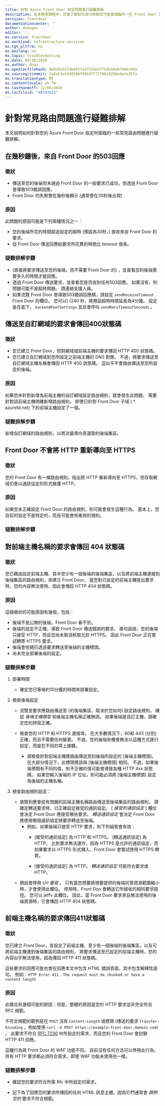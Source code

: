 ```yaml
---
title: 針對 Azure Front Door 設定問題進行疑難排解
description: 在本教學課程中，您會了解如何自行排解您可能會面臨的一些 Front Door 常見問題。
services: frontdoor
documentationcenter: ''
author: duongau
editor: ''
ms.service: frontdoor
ms.workload: infrastructure-services
ms.tgt_pltfrm: na
ms.devlang: na
ms.topic: troubleshooting
ms.date: 09/30/2020
ms.author: duau
ms.openlocfilehash: 8e810a31fab4457e47329e37f54b16e6f488c9da
ms.sourcegitcommit: 2a8a53e5438596f99537f7279619258e9ecb357a
ms.translationtype: MT
ms.contentlocale: zh-TW
ms.lasthandoff: 11/06/2020
ms.locfileid: "94337622"
---
```

# <a name="troubleshooting-common-routing-issues"></a>針對常見路由問題進行疑難排解

本文說明如何針對您的 Azure Front Door 設定所面臨的一些常見路由問題進行疑難排解。

## <a name="503-response-from-front-door-after-a-few-seconds"></a>在幾秒鐘後，來自 Front Door 的503回應

### <a name="symptom"></a>徵狀

* 傳送至您的後端但未通過 Front Door 的一般要求已成功，但透過 Front Door 會導致503錯誤回應。
* Front Door 的失敗會在幾秒後顯示 (通常會在30秒後出現) 

### <a name="cause"></a>原因

此問題的原因可能是下列兩種情況之一：
 
* 您的後端所花的時間超過設定的超時 (預設為30秒，) 接收來自 Front Door 的要求。
* 從 Front Door 傳送回應給要求所花費的時間比 timeout 值長。 

### <a name="troubleshooting-steps"></a>疑難排解步驟

*  (直接將要求傳送至您的後端，而不需要 Front Door 的) ，並查看您的後端需要多久的時間才能回應。
* 透過 Front Door 傳送要求，並查看您是否收到任何503回應。 如果沒有，則問題可能不是超時問題。 請連絡支援人員。
* 如果流覽 Front Door 會導致503錯誤回應碼，請設定 `sendReceiveTimeout` Front Door 的欄位。 您可以)  (240 秒，將預設超時時間延長為4分鐘。 設定是在底下， `backendPoolSettings` 並且會呼叫 `sendRecvTimeoutSeconds` 。 

## <a name="requests-sent-to-the-custom-domain-returns-400-status-code"></a>傳送至自訂網域的要求會傳回400狀態碼

### <a name="symptom"></a>徵狀

* 您已建立 Front Door，但對網域或前端主機的要求傳回 HTTP 400 狀態碼。
* 您已建立自訂網域到您所設定之前端主機的 DNS 對應。 不過，將要求傳送至自訂網域主機名稱會傳回 HTTP 400 狀態碼。 這似乎不會路由傳送至您所設定的後端。

### <a name="cause"></a>原因

如果您未針對新增為前端主機的自訂網域設定路由規則，就會發生此問題。 需要針對該前端主機明確新增路由規則。 即使已針對 Front Door 子域 ( *. azurefd.net) 下的前端主機設定了一個。

### <a name="troubleshooting-steps"></a>疑難排解步驟

新增自訂網域的路由規則，以將流量導向至選取的後端集區。

## <a name="front-door-doesnt-redirect-http-to-https"></a>Front Door 不會將 HTTP 重新導向至 HTTPS

### <a name="symptom"></a>徵狀

您的 Front Door 有一條路由規則，指出將 HTTP 重新導向至 HTTPS，但存取網域仍會以通訊協定的形式維護 HTTP。

### <a name="cause"></a>原因

如果您未正確設定 Front Door 的路由規則，則可能會發生這種行為。 基本上，您目前的設定不是特定的，而且可能會有衝突的規則。

### <a name="troubleshooting-steps"></a>疑難排解步驟

## <a name="request-to-frontend-hostname-returns-404-status-code"></a>對前端主機名稱的要求會傳回 404 狀態碼

### <a name="symptom"></a>徵狀

 您已藉由設定前端主機、其中至少有一個後端的後端集區，以及將前端主機連接到後端集區的路由規則，來建立 Front Door。 當您對已設定的前端主機提出要求時，您的內容無法使用，因此會傳回 HTTP 404 狀態碼。

### <a name="cause"></a>原因

這個徵狀的可能原因有幾個，包括︰

* 後端不是公開的後端，Front Door 看不到。
* 後端的設定不正確，導致 Front Door 傳送錯誤的要求。 換句話說，您的後端只接受 HTTP，而且您尚未取消核取允許 HTTPS。 因此 Front Door 正在嘗試轉寄 HTTPS 要求。
* 後端會拒絕已透過要求轉送至後端的主機標頭。
* 尚未完全部署後端的設定。

### <a name="troubleshooting-steps"></a>疑難排解步驟

1. 部署時間
   * 確定您已等候約10分鐘的時間來部署設定。

2. 檢查後端設定
    * 流覽至要求應路由傳送至 (的後端集區，取決於您如何) 設定路由規則。 確認 *後端主機類型* 和後端主機名稱正確無誤。 如果後端是自訂主機，請確定您的拼寫正確。 

    * 檢查您的 HTTP 和 HTTPS 連接埠。 在大多數情況下，80和 443 (分別) 正確，而且不需要任何變更。 不過，您的後端有機會無法以這種方式進行設定，而是在不同的埠上接聽。

        * 請檢查針對前端主機應路由傳送至的後端所設定的 [後端主機標頭]。 在大部分情況下，此標頭應該與 [後端主機標頭] 相同。 不過，如果後端預期有不同的值，則不正確的值可能會導致各種 HTTP 4xx 狀態碼。 如果您輸入後端的 IP 位址，則可能必須將 [後端主機標頭] 設定為後端的主機名稱。

3. 檢查路由規則設定：
    * 瀏覽到應會從有問題的前端主機名稱路由傳送至後端集區的路由規則。 請確定轉送要求時，已正確設定接受的通訊協定。 [ *接受的通訊協定* ] 欄位會決定 Front Door 應接受哪些要求。 *轉送通訊協定* 會決定 Front Door 應使用哪個通訊協定將要求轉送至後端。
         * 例如，如果後端只接受 HTTP 要求，則下列組態會有效：
            * [接受的通訊協定] 為 HTTP 和 HTTPS。 [轉送通訊協定] 為 HTTP。 比對要求無法運作，因為 HTTPS 是允許的通訊協定，而如果要求以 HTTPS 形式傳入，Front Door 會嘗試使用 HTTPS 轉寄。

            * [接受的通訊協定] 為 HTTP。 *轉送通訊協定* 可能符合要求或 HTTP。
    - 預設會停用 *Url 重寫* 。 只有當您想要將想要提供的後端託管資源範圍縮小時，才會使用此欄位。 停用時，Front Doo 會轉送它所接收的相同要求路徑。 您可以 jeffv 此欄位。 因此，當 Front Door 要求來自無法使用的後端資源時，它會傳回 HTTP 404 狀態碼。

## <a name="request-to-frontend-host-name-returns-411-status-code"></a>前端主機名稱的要求傳回411狀態碼

### <a name="symptom"></a>徵狀

您已建立 Front Door，並設定了前端主機、至少有一個後端的後端集區，以及可將前端主機連到後端集區的路由規則。 將要求傳送至已設定的前端主機時，您的內容似乎無法使用，因為傳回 HTTP 411 狀態碼。

這些要求的回應可能也會在回應本文中包含 HTML 錯誤頁面，其中包含解釋性語句。 例如：`HTTP Error 411. The request must be chunked or have a content length`

### <a name="cause"></a>原因

此徵兆有幾個可能的原因：但是，整體的原因是您的 HTTP 要求並非完全符合 RFC 規範。 

不符合規範的範例是在 `POST` 沒有 `Content-Length` 或標頭 (傳送的要求 `Transfer-Encoding` ，例如使用 `curl -X POST https://example-front-door.domain.com`) 。 此要求不符合 [RFC 7230](https://tools.ietf.org/html/rfc7230#section-3.3.2) 中所設定的需求，而且您的 Front Door 會封鎖 HTTP 411 回應。

這種行為與 Front Door 的 WAF 功能不同。 目前沒有任何方法可以停用此行為。 所有 HTTP 要求都必須符合需求，即使 WAF 功能未使用也一樣。

### <a name="troubleshooting-steps"></a>疑難排解步驟

- 確認您的要求符合所需 Rfc 中所設定的需求。

- 記下為了回應您的要求所傳回的任何 HTML 訊息主體，因為它們通常會 *說明您的* 要求不符合規範。
